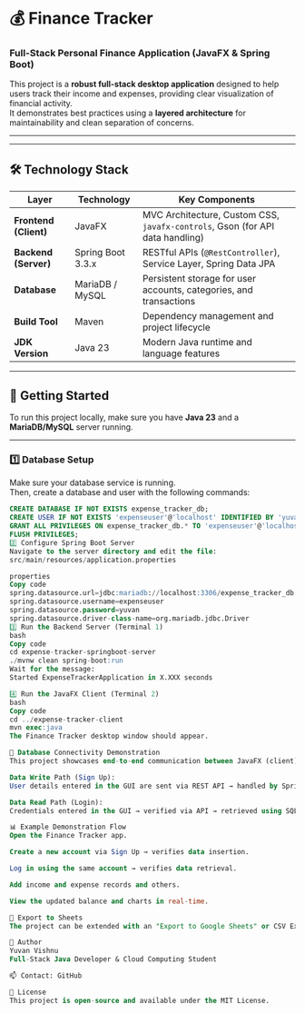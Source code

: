 # 💰 Finance Tracker  
### Full-Stack Personal Finance Application (JavaFX & Spring Boot)

This project is a **robust full-stack desktop application** designed to help users track their income and expenses, providing clear visualization of financial activity.  
It demonstrates best practices using a **layered architecture** for maintainability and clean separation of concerns.

---


---

## 🛠️ Technology Stack

| Layer | Technology | Key Components |
|-------|-------------|----------------|
| **Frontend (Client)** | JavaFX | MVC Architecture, Custom CSS, `javafx-controls`, Gson (for API data handling) |
| **Backend (Server)** | Spring Boot 3.3.x | RESTful APIs (`@RestController`), Service Layer, Spring Data JPA |
| **Database** | MariaDB / MySQL | Persistent storage for user accounts, categories, and transactions |
| **Build Tool** | Maven | Dependency management and project lifecycle |
| **JDK Version** | Java 23 | Modern Java runtime and language features |

---

## 🚀 Getting Started

To run this project locally, make sure you have **Java 23** and a **MariaDB/MySQL** server running.

---

### 1️⃣ Database Setup

Make sure your database service is running.  
Then, create a database and user with the following commands:

```sql
CREATE DATABASE IF NOT EXISTS expense_tracker_db;
CREATE USER IF NOT EXISTS 'expenseuser'@'localhost' IDENTIFIED BY 'yuvan';
GRANT ALL PRIVILEGES ON expense_tracker_db.* TO 'expenseuser'@'localhost';
FLUSH PRIVILEGES;
2️⃣ Configure Spring Boot Server
Navigate to the server directory and edit the file:
src/main/resources/application.properties

properties
Copy code
spring.datasource.url=jdbc:mariadb://localhost:3306/expense_tracker_db
spring.datasource.username=expenseuser
spring.datasource.password=yuvan
spring.datasource.driver-class-name=org.mariadb.jdbc.Driver
3️⃣ Run the Backend Server (Terminal 1)
bash
Copy code
cd expense-tracker-springboot-server
./mvnw clean spring-boot:run
Wait for the message:
Started ExpenseTrackerApplication in X.XXX seconds

4️⃣ Run the JavaFX Client (Terminal 2)
bash
Copy code
cd ../expense-tracker-client
mvn exec:java
The Finance Tracker desktop window should appear.

🔑 Database Connectivity Demonstration
This project showcases end-to-end communication between JavaFX (client), Spring Boot (server), and MariaDB (database).

Data Write Path (Sign Up):
User details entered in the GUI are sent via REST API → handled by Spring Boot Service Layer → inserted into MariaDB.

Data Read Path (Login):
Credentials entered in the GUI → verified via API → retrieved using SQL SELECT query via Spring Data JPA.

📊 Example Demonstration Flow
Open the Finance Tracker app.

Create a new account via Sign Up → verifies data insertion.

Log in using the same account → verifies data retrieval.

Add income and expense records and others.

View the updated balance and charts in real-time.

🧩 Export to Sheets
The project can be extended with an "Export to Google Sheets" or CSV Export feature for data backup and visualization.

🧠 Author
Yuvan Vishnu
Full-Stack Java Developer & Cloud Computing Student

📫 Contact: GitHub

🪪 License
This project is open-source and available under the MIT License.
